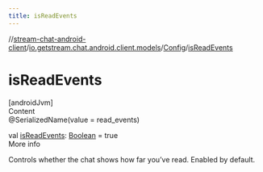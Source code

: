 ```yaml
---
title: isReadEvents
---
```

//[stream-chat-android-client](../../../index.md)/[io.getstream.chat.android.client.models](../index.md)/[Config](index.md)/[isReadEvents](isReadEvents.md)



# isReadEvents  
[androidJvm]  
Content  
@SerializedName(value = read_events)  
  
val [isReadEvents](isReadEvents.md): [Boolean](https://kotlinlang.org/api/latest/jvm/stdlib/kotlin/-boolean/index.html) = true  
More info  


Controls whether the chat shows how far you’ve read. Enabled by default.

  




